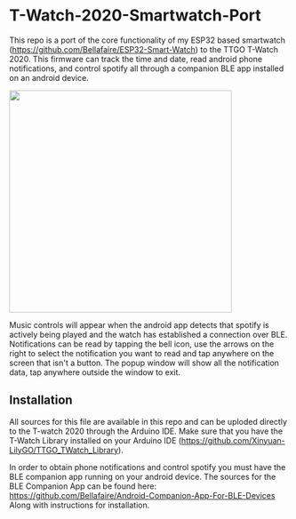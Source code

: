 # T-Watch-2020-Smartwatch-Port
This repo is a port of the core functionality of my ESP32 based smartwatch (https://github.com/Bellafaire/ESP32-Smart-Watch) to the TTGO T-Watch 2020. 
This firmware can track the time and date, read android phone notifications, and control spotify all through a companion BLE app installed on an android device. 

<img src="https://github.com/Bellafaire/T-Watch-2020-Smartwatch-Port/blob/master/Images/basicNotifications.gif?raw=true" height="400px" />

Music controls will appear when the android app detects that spotify is actively being played and the watch has established a connection over BLE.
Notifications can be read by tapping the bell icon, use the arrows on the right to select the notification you want to read and tap anywhere on the screen that isn't a button. 
The popup window will show all the notification data, tap anywhere outside the window to exit. 

## Installation

All sources for this file are available in this repo and can be uploded directly to the T-watch 2020 through the Arduino IDE. 
Make sure that you have the T-Watch Library installed on your Arduino IDE (https://github.com/Xinyuan-LilyGO/TTGO_TWatch_Library). 

In order to obtain phone notifications and control spotify you must have the BLE companion app running on your android device. 
The sources for the BLE Companion App can be found here: https://github.com/Bellafaire/Android-Companion-App-For-BLE-Devices Along with instructions for installation. 



